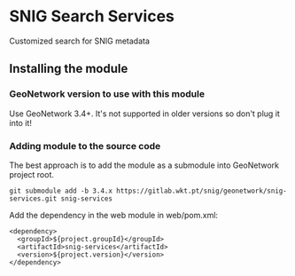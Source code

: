 # SNIG Search Services

Customized search for SNIG metadata

## Installing the module

### GeoNetwork version to use with this module

Use GeoNetwork 3.4+. It's not supported in older versions so don't plug it into it!

### Adding module to the source code

The best approach is to add the module as a submodule into GeoNetwork project root.

```
git submodule add -b 3.4.x https://gitlab.wkt.pt/snig/geonetwork/snig-services.git snig-services
```

Add the dependency in the web module in web/pom.xml:

```
<dependency>
  <groupId>${project.groupId}</groupId>
  <artifactId>snig-services</artifactId>
  <version>${project.version}</version>
</dependency>
```